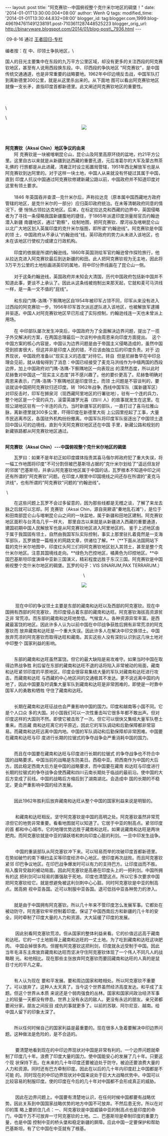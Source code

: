 --- layout: post title: "阿克赛钦--中国俯视整个克什米尔地区的碉堡！"
date: '2014-01-01T13:30:00.004+08:00' author: Wenh Q tags:
modified\_time: '2014-01-01T13:30:44.832+08:00' blogger\_id:
tag:blogger.com,1999:blog-4961947611491238191.post-7103611287448525223
blogger\_orig\_url:
http://binaryware.blogspot.com/2014/01/blog-post\_7936.html ---
<div dir="ltr">

 09-8-16 通过 [王者回归-专栏](http://blog.china.com/u/060604/863/)\
\
编者按：在 中、印领土争执地区，\
<div>

国人的目光主要集中在东段的九万平方公里区域，却没有更多的关注西段的阿克赛钦地区，甚至有人说用西段换东段。中、印西段的争执地区
"阿克赛钦"，是中国传统交通通道，也是非常重要的战略要地。1962年中印边境反击战，中国军队打到离新德里300公里，就是从这里杀出来的。从下面地
图可以看出阿克赛钦地区就像一支长矛，直指印度首都新德里。此文阐述阿克赛钦地区的重要性。\
\
\
\
\
<div>

\

</div>

<div align="center">

![](http://image.club.china.com/twhb/1011/2009/8/16/1250410912024_708.jpg)

</div>

<div>

\
\
**阿克赛钦（Aksai Chin）地区争议的由来**\
　　阿
克赛钦是一块被喀喇昆仑山，昆仑山及阿里高原环绕的盆地，约21平方公里。这里自古以来就是从新疆到达西藏的重要孔道，元后准葛尔的大军及蒙古熬茶礼佛的
行旅都是从此进藏，清雍正时设立拓置局管辖，1951年西北解放军也是从阿克赛钦到达阿里的。对于这样一块土地，中国人从来就没有怀疑过其属于中国，直到
印度人抗议中国通过阿克赛钦修建新藏公路以前，中国政府并不知道印度对这里有领土要求。\
\
　　1846
年英国吞并查漠--克什米尔后，声称拉达克（原本属中国西藏地方政府管辖的地区，是克什米尔的一部分）应归英印政府统治。在未等清朝政府同意的情况下，便
悄悄占领拉达克地区。后来，在标定拉达克和西藏的边界中，英国侵略者为了寻找一条侵略我国新疆腹地的捷径，于1865年派遣印度测量局官员约翰逊潜入新疆
南疆地区，通过"勘察"，绘制地图，把阿克赛钦、摩河谷及喀喇昆仑山以北广大地区划入英属印度的克什米尔版图，即所谓"约翰逊线"。阿克赛钦是中国的领
土，中国政府从不承认"约翰逊线"线，英印政府的势力从未进入该地区，也未在该地区行使权力或建立行政机构。\
\
　　印度的依据是所谓约翰逊线。1860年英国测绘军官约翰逊曾作探险旅行，他从拉达克进入阿克赛钦最后到达新疆的和田。此人把阿克赛钦视为无主地，因此将3万平方公里的土地标画进英印的属地，将中印分界线画在了昆仑山一侧。\
 \
　　对于这条约翰逊线，英国政府并未知会大清国，历代中国政府包括新中国并不知道此事，更谈不上承认了。因此从这条线被炮制出来那天起，它就和麦可马洪线一样，是一条一文不值的"屁线"。\
 \
　　和东段门隅-洛隅-下察隅地区自1954年被印军占领不同，印军从来没有进入过西段的阿克赛钦一步。1956年印军首次派巡逻队进入该地区，也被解放军逮捕并驱逐。中国人对阿克赛钦地区早已形成了实际控制，约翰逊线连一天也未曾派上用场。\
 \
　　在
中印部队屡次发生冲突后，中国政府为了全面解决边界问题，提出了一揽子外交解决的方案，在两国总理最后一次谈判中由周恩来向印度方面提出。 
这个中国方案的核心内容是，中国认为边界问题是由于帝国主义侵略造成的，虽然中国受到损害很大，但这并非是印度人民的错，不应该由独立后的印度负责。对于
边界现状，中国政府准备以"现实主义的态度"对待它。转自 
但是尼赫鲁早在中印总理会见前，就从缅甸得到了消息：中国已经接受了麦克马洪线作为中缅两国的西段边界，加上中国政府对门隅-洛隅-下察隅地区一向表现出
的漠然态度，所以此时尼赫鲁对中国这一"现实主义态度"并不感兴趣了。他的要价更高了。尼赫鲁明确对周恩来表示，门隅-洛隅-下察隅地区是印度领土，而领
土问题是不容谈判的，要谈就谈中国把阿克赛钦归还印度。转  1962年战争,
西线中国军队（属新疆军区）对印反击时，印军在狮泉河（现西藏阿里地区的行署驻地），驻有一个连的兵力，整个地区是一个营的兵力，滚雷英雄罗光喜（四川
人）的故事就发生在这里。在班公湖地区驻有一个半连的兵力。当时新疆军区的部队，一直打过了喜马拉雅山脉，离新德里就300多公里，吓得印度在新德里大街
上公园里挖起了工事，大量市民逃离市区，各国驻外机构纷纷撤离。中国军队将印度军队驱逐出了中国领土退回中国认可的边境线，直到今天阿克赛钦地区还在中国
手里，新藏公路和规划的新藏铁路都从阿克赛钦地区通过。

</div>

<div>

\
**阿克赛钦（Aksai Chin）---中国俯视整个克什米尔地区的碉堡**

</div>

<div>

<div>

<div>

　　瓦罗曰：如果不是年初正如印度媒体指责其喜马偕尔邦政府犯了重大失误，将一幅工作地图将印度"不可分割但被巴基斯坦占据的"克什米尔划给了"遥远但友好的邻居"巴基斯坦，并承认阿克塞钦地区属于中国的话，瓦罗根本不知道中印之间还有所谓的"阿克赛钦"问题。在印度人眼里中印国境线之间还存在所谓的"麦克马洪线"，也有所谓的"阿克赛钦"问题的"约翰逊线"。

</div>

<div>

 \
<div>

　　在这些问题上瓦罗不会过多留意的，因为那些线都是无稽之谈，了解了来龙去脉之后就可以忘却。阿
克赛钦（Aksai
Chin，源自突厥语"秦地乱石滩"），是位于和田南部昆仑山与喀喇昆仑山之间的一块盆地，属于新疆和田地区建制。阿克赛钦地区面积与台湾岛几乎一样大，
那里自古以来就是从新疆进入西藏的重要通道，建国初期中国人民解放军也是从阿克赛钦地区进入阿里地区的。
鉴于上述地区由于属于我国固有领土，自然由我国军队实际控制，事实上那里驻扎着竟然是一支海军部队，瓦罗摘登一篇相关的网路文章，供诸位了解。**（**下面从法国网站下载的克什米尔地图中，印度红头阿三们将阿克赛钦地区划入其领土，甚至是整个克什米尔地区。注意其国境线走向。**绿色为巴控地区，橘黄色为印控地区。**中国巴基斯坦印度演绎中亚新三国演义，精彩程度远胜于东汉三国。阿克赛钦是中国俯视整个克什米尔地区的碉堡。瓦罗的句子：VIS
SINARUM,PAX TERRARUM.）

</div>

<div align="center">

\

</div>

<div align="center">

![](http://image.club.china.com/twhb/1011/2009/8/16/1250410912024_709.jpg)

</div>

<div>

　　

</div>

<div>

　
　现在中印的争议领土主要是东部的藏南和达旺以及西部的阿克塞钦。现在中国拥有西部的阿克塞钦，而印度侵占着东部的藏南和达旺。阿克塞钦海拔高资源贫乏非
常荒凉。而东部的藏南和达旺地势低。气候宜人。各种资源异常丰富。是西藏最富饶的地区。因此许多人认为以前中国在中印战争获胜后拥有非常荒凉的阿克塞钦而
放弃藏南和达旺是一个重大失误。因此许多人在解决中印交换领土。中国放弃荒凉的阿克塞钦而取得达旺和藏南。其实这些人没有深刻认识到这几块土地对中印整个
国家利益的影响。

</div>

<div>

\
　　东部的藏南和达旺虽然富饶。但它的最大缺陷是易攻难守。如果当时中国在取得边界战争胜
利后留在东部的藏南和达旺不退的话将陷入非常被动的局面，藏南和达旺紧邻印度的平原地区。印度会很容易集结大量的军队对藏南和达旺进行攻击。而藏南和达旺
与西藏的中心地区间的交通极其不发达。更不说远离中国的内地了，因此中国要及时调集大量军队到藏南和达旺是非常困难的，即使是一时靠中国军人的勇敢和牺牲
守住了藏南和达旺。

</div>

<div>

\
　　长期在藏南和达旺征战也会严重影响中国的国力。印度和越南等小国不同。它是个人口众
多的大国。对小国我们可以一次性重击叫它很多年都不敢出声。但对印度这样的大国则不然。即使它被击败了一次。但它可以很快又集结大量军队卷土重来。而且藏
南和达旺离它的平原近。因此它的军队调动和后勤保障都非常容易。而藏南和达旺远离中国内地。中国的军队调动和后勤保障却非常困难。中国要在藏南和达旺与印
度进行长期的拉锯式的争夺战争会严重消耗中国的国力。

</div>

<div>

\
　　而且在中国要在藏南和达旺与印度进行长期的拉锯式
的争夺战争也不符合中国的战略要求。中国当前的战略是东防美日。西稳中亚。把西南作为中国的大后方。因此稳定西南大后方是中国的战略要求，而中国要在藏南
和达旺与印度进行长期的拉锯式的争夺战争会使西藏和四川云南长期处于临战的最前沿。使中国的大后方变成了前线。中国的战略后方缩后到了湖南湖北。会造成中
国的长期的不稳定。更会严重影响中国的经济发展。

</div>

<div>

\
　　因此1962年胜利后放弃藏南和达旺从整个中国的国家利益来说是明智的。

</div>

<div>

\
　
　和藏南和达旺相反。坚守阿克塞钦是中国的高明之处。阿克塞钦虽然非常荒凉但它的地势非常重要。看看地图就可以知道了。它居于中亚的制高点。紧邻印度的首
都和中心城市。它的地理优势远胜于藏南和达旺。如果说藏南和达旺是两块肥肉。而阿克塞钦就是中亚的镇妖塔和刺向印度心脏的利剑。一旦中印发生战争。

</div>

<div>

\
　
　中国的重装部队从阿克塞钦冲下来。可以轻易而举的攻破印度首都新德里。在势如破竹的南下横扫孟买等印度经济中心地区。使印度再次战败。而且阿克塞钦紧邻
印巴争议地区。在印巴战争爆发时可以有力的支持巴方。让印度战而不胜。陷入腹背受敌的被动局面。因此阿克塞钦是高悬在印度头上的一把利剑。中国所拥有的这
把利剑可以轻易的置强敌于死地。印度也清楚这点。所以它多次要求中国把阿克塞钦给它。就是想避免被这利剑刺中心心脏。同时阿克塞钦是中亚的制高点。居高俯
视中亚各国。近可以制服中亚各国。退可低挡中亚各种势力的渗入。

</div>

<div>

\
　　就是由于中国拥有阿克塞钦。所以几十年来不管印度怎么发展军事。它都处在被动防守。阿克塞钦牢牢控制着印度。保证了中国西南后方和新疆的几十年的安全。同时牵制了印度大量的人力和资源。大大延缓了印度的发展。

</div>

<div>

\
　
　因此别看阿克塞钦荒凉。但从国家的整体利益来看。它的价值远远高于藏南和达旺。它的一寸土地抵得上藏南和达旺的一丈土地。为了吃到藏南和达旺这块肥肉。
中国会掉很多肉。但握有阿克塞钦这把利剑，印度就永远受制于中国。因此当年毛泽东主席放弃藏南和达旺而坚决守住阿克塞钦体现了一个伟人不同凡人的战略眼
光。和他相比。现在那些主张放弃阿克塞钦而要回藏南和达旺的人真的是鼠目寸光的平凡之辈。

</div>

<div>

\
　　有人认为现在
要和平发展。要和周边国家和睦相处。所以阿克塞钦不重要了。可以放弃了。这种人太天真了。当今这个世界虽然经济高度发达。和平成了主题。但这个世界从本质
来说还是个弱肉强食的丛林。国家和国家间政治经济军事上的较量一天都没有停息。世界上没有永远的敌人。更没有永远的朋友。亲兄弟都要闹分家。朋友之间反目
成仇的事就更多了。以前的苏联、阿尔尼亚、越南。给中国人留下的印象太深了。

</div>

<div>

\
　　所以任何时候自己的国家利益是最重要的。现在很多人急着要解决中印边界问题。这种做法是危险的，是不合适的。

</div>

<div>

\
　
　要清楚地看到现在的中印边界现状对中国是非常有利的。一个边界问题就牵制了印度几十年。浪费了印度大量的国力。使中国能安心的发展了几十年。只要这个现
状保持下去。在未来的几十年印度还要被迫处于防守。被迫还要浪费大量的人力和资源。同时还有巴方牵制印度。因此在以后的几十年内印度赶上中国都是不可能
的。同时现在的中印边界现状对中国来说处于巨大大战略优势中。中国可以比较容易的制服印度。使的印度在今后的几十年对中国都不会形成真正的威胁。

</div>

<div>

\
　
　因此在边界问题上。中国要有清楚地认识，在任何时候中国都要有战略优势。因此关系到中国国家战略优势的地方中国不可放弃。不然后患无穷。所以在对印的策
略上要抓住几点：一、阿克塞钦是中国威镇中亚的制高点也是印度的命门，中国千万不可放弃一寸阿克塞钦的土地。二、巴基斯坦是牵制印度的重要力量，也是中国
控制中亚的桥头堡和稳定新疆的屏障。应此中国一定要保护和帮助巴基斯坦。有了它中国在中亚就有了根基。

</div>

</div>

</div>

</div>

</div>

</div>
